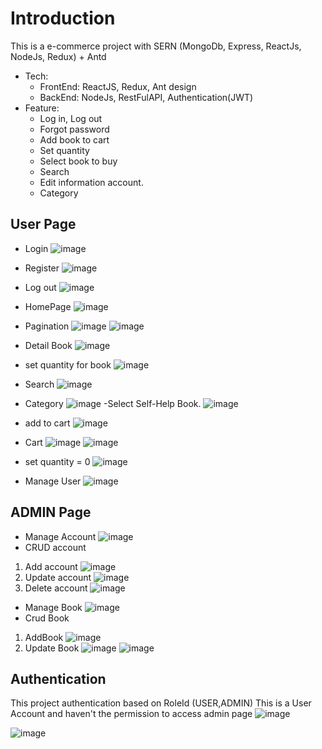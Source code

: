 # Introduction

This is a e-commerce project with SERN (MongoDb, Express, ReactJs, NodeJs, Redux) + Antd
- Tech: 
  - FrontEnd: ReactJS, Redux, Ant design
  - BackEnd: NodeJs, RestFulAPI, Authentication(JWT)
- Feature:
  - Log in, Log out
  - Forgot password
  - Add book to cart
  - Set quantity
  - Select book to buy 
  - Search 
  - Edit information account.
  - Category
## User Page
- Login
![image](https://user-images.githubusercontent.com/109260008/222503555-496fde37-fc96-49f6-b81b-517d1f6cd453.png)

- Register
![image](https://user-images.githubusercontent.com/109260008/222503742-0edada94-ad0e-4a4c-a48a-9efa0aabcaee.png)
- Log out 
 ![image](https://user-images.githubusercontent.com/109260008/222506987-4f2ed550-197e-4ca3-b2fd-17c568bddd85.png)

- HomePage
 ![image](https://user-images.githubusercontent.com/109260008/222503982-3d65b5d5-1865-48be-af43-7617059d944b.png)

- Pagination
 ![image](https://user-images.githubusercontent.com/109260008/222504116-728502b4-7739-455a-82c6-54c9cde338b8.png)
 ![image](https://user-images.githubusercontent.com/109260008/222504234-b1f1d6d0-0792-44ef-a84d-a17d1543d33e.png)

- Detail Book
 ![image](https://user-images.githubusercontent.com/109260008/222504555-b6229842-a25b-428d-87ea-5fb61a75b174.png)
 
- set quantity for book
 ![image](https://user-images.githubusercontent.com/109260008/222504726-43e80594-fd15-496e-bc33-969225776af5.png)

- Search
  ![image](https://user-images.githubusercontent.com/109260008/222511473-3c1b0dde-862b-4d89-b1f3-2718f67c2bf8.png)

- Category 
![image](https://user-images.githubusercontent.com/109260008/222512576-75f2d7d1-375d-489f-985f-887391f06a96.png)
-Select Self-Help Book.
![image](https://user-images.githubusercontent.com/109260008/222512663-867e5808-9dbb-4f7c-9899-bb295254606e.png)

 

- add to cart
 ![image](https://user-images.githubusercontent.com/109260008/222504807-3c60fea8-6d27-4e1b-bf50-d139d5ebf4a2.png)

- Cart 
 ![image](https://user-images.githubusercontent.com/109260008/222505089-32339240-dc64-4c0f-85f8-77d9211f9a19.png)
 ![image](https://user-images.githubusercontent.com/109260008/222505139-ccef03e3-be09-49c5-b0f1-463f6a061c28.png)
- set quantity = 0
 ![image](https://user-images.githubusercontent.com/109260008/222505392-9fcc81eb-7f69-46c5-8e13-656ad490460a.png)

- Manage User 
 ![image](https://user-images.githubusercontent.com/109260008/222505508-7213d39c-b355-47fc-a115-b9d1a89a3b5c.png)


## ADMIN Page
- Manage Account
 ![image](https://user-images.githubusercontent.com/109260008/222505678-42714f36-2fba-4c0a-b8f8-9bc827dd4a32.png)
- CRUD account
 1. Add account
 ![image](https://user-images.githubusercontent.com/109260008/222505954-85f6dbf5-b655-4df3-80b5-3a9ae9b73ed7.png)
 2. Update account 
 ![image](https://user-images.githubusercontent.com/109260008/222506076-1d520c15-162d-4ef1-aa1c-cba41d828e02.png)
 3. Delete account
 ![image](https://user-images.githubusercontent.com/109260008/222506205-70100e12-2fea-42f8-a7a8-7912002ebb34.png)

- Manage Book 
![image](https://user-images.githubusercontent.com/109260008/222506344-9a0d345a-c48a-4793-bbdb-4ec4ac35d1c3.png)
- Crud Book
 1. AddBook 
![image](https://user-images.githubusercontent.com/109260008/222506538-49863211-1784-491c-8aa2-d967ff496566.png)
 2. Update Book
![image](https://user-images.githubusercontent.com/109260008/222506664-ef9a36d0-e3a0-414b-9040-aae373fefb5a.png)
![image](https://user-images.githubusercontent.com/109260008/222506812-44e80ff7-5a54-41d3-855b-eeaa7fd8cffc.png)

## Authentication
This project authentication based on RoleId (USER,ADMIN)
This is a User Account and haven't the permission to access admin page
![image](https://user-images.githubusercontent.com/109260008/222508830-a28391b4-cfdd-412e-804a-f3d05b25f18c.png)

![image](https://user-images.githubusercontent.com/109260008/222508562-6d11d603-3ca0-4d5c-80b8-3870f4e920ec.png)


 
 
